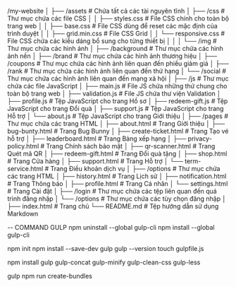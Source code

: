 /my-website
│
├── /assets                    # Chứa tất cả các tài nguyên tĩnh
│   ├── /css                   # Thư mục chứa các file CSS
│   │   ├── styles.css         # File CSS chính cho toàn bộ trang web
│   │   ├── base.css           # File CSS dùng để reset các mặc định của trình duyệt
│   │   ├── grid.min.css       # File CSS Grid
│   │   └── responsive.css     # File CSS chứa các kiểu dáng bổ sung cho từng thiết bị
│   │
│   └── /img                   # Thư mục chứa các hình ảnh
│       ├── /background        # Thư mục chứa các hình ảnh nền
│       ├── /brand             # Thư mục chứa các hình ảnh thương hiệu
│       ├── /coupons           # Thư mục chứa các hình ảnh liên quan đến phiếu giảm giá
│       ├── /rank              # Thư mục chứa các hình ảnh liên quan đến thứ hạng
│       └── /social            # Thư mục chứa các hình ảnh liên quan đến mạng xã hội
│
├── /js                        # Thư mục chứa các file JavaScript
│   ├── main.js                # File JS chứa những thứ chung cho toàn bộ trang web
│   ├── validation.js          # File JS chứa thư viện Validation
│   ├── profile.js             # Tệp JavaScript cho trang Hồ sơ
│   ├── redeem-gift.js         # Tệp JavaScript cho trang Đổi quà
│   ├── support.js             # Tệp JavaScript cho trang Hỗ trợ
│   └── about.js               # Tệp JavaScript cho trang Giới thiệu
│
├── /pages                     # Thư mục chứa các trang HTML
│   ├── about.html             # Trang Giới thiệu
│   ├── bug-bunty.html         # Trang Bug Bunny
│   ├── create-ticket.html     # Trang Tạo vé hỗ trợ
│   ├── leaderboard.html       # Trang Bảng xếp hạng
│   ├── privacy-policy.html    # Trang Chính sách bảo mật
│   ├── qr-scanner.html        # Trang Quét mã QR
│   ├── redeem-gift.html       # Trang Đổi quà tặng
│   ├── shop.html              # Trang Cửa hàng
│   ├── support.html           # Trang Hỗ trợ
│   └── term-service.html      # Trang Điều khoản dịch vụ
│
├── /options                   # Thư mục chứa các trang HTML
│   ├── history.html           # Trang Lịch sử
│   ├── notification.html      # Trang Thông báo
│   ├── profile.html           # Trang Cá nhân
│   └── settings.html          # Trang Cài đặt
│
├── /login                     # Thư mục chứa các tệp liên quan đến quá trình đăng nhập
│   └── /options               # Thư mục chứa các tùy chọn đăng nhập
│
├── index.html                 # Trang chủ
└── README.md                  # Tệp hướng dẫn sử dụng Markdown



-- COMMAND GULP
npm  uninstall --global gulp-cli
npm install --global gulp-cli

npm init
npm install --save-dev gulp
gulp --version
touch gulpfile.js

npm install gulp gulp-concat gulp-minify gulp-clean-css gulp-less

gulp
npm run create-bundles

